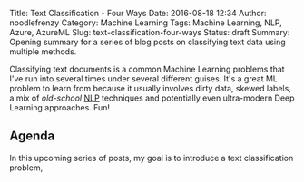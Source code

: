 Title: Text Classification - Four Ways
Date: 2016-08-18 12:34
Author: noodlefrenzy
Category: Machine Learning
Tags: Machine Learning, NLP, Azure, AzureML
Slug: text-classification-four-ways
Status: draft
Summary: Opening summary for a series of blog posts on classifying text data using multiple methods.

Classifying text documents is a common Machine Learning problems that I've run into several times under several different guises. It's a great ML problem to learn from because it usually involves dirty data, skewed labels, a mix of _old-school_ [NLP](https://en.wikipedia.org/wiki/Natural_language_processing) techniques and potentially even ultra-modern Deep Learning approaches. Fun! 

## Agenda

In this upcoming series of posts, my goal is to introduce a text classification problem, 
